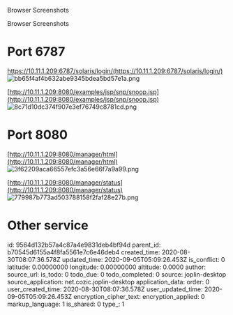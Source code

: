 Browser Screenshots

Browser Screenshots

# Port 6787
https://10.11.1.209:6787/solaris/login/(https://10.11.1.209:6787/solaris/login/)
![bb65f4af4b632abe9345bdea5bd57e1a.png](:/4e2ae30ab89e485a97cce6937d87c9ce)

[http://10.11.1.209:8080/examples/jsp/snp/snoop.jsp](http://10.11.1.209:8080/examples/jsp/snp/snoop.jsp)
![8c71d10dc374f907e3ef76749c8781cd.png](:/a55230a32a5c47648ea93fb7e88d699a)

# Port 8080
[http://10.11.1.209:8080/manager/html](http://10.11.1.209:8080/manager/html)
![3f62209aca66557efc3a56e66f7a9a99.png](:/3d91ff77f22841eba983ef4176cc2d0c)

[http://10.11.1.209:8080/manager/status](http://10.11.1.209:8080/manager/status)
![779987b773ad503788158f2faf28e27b.png](:/7725ef112f0d4a87951d763359618737)







# Other service



id: 9564d132b57a4c87a4e9831deb4bf94d
parent_id: b70545d6155a4f8fa5561e7c6e46deb4
created_time: 2020-08-30T08:07:36.578Z
updated_time: 2020-09-05T05:09:26.453Z
is_conflict: 0
latitude: 0.00000000
longitude: 0.00000000
altitude: 0.0000
author: 
source_url: 
is_todo: 0
todo_due: 0
todo_completed: 0
source: joplin-desktop
source_application: net.cozic.joplin-desktop
application_data: 
order: 0
user_created_time: 2020-08-30T08:07:36.578Z
user_updated_time: 2020-09-05T05:09:26.453Z
encryption_cipher_text: 
encryption_applied: 0
markup_language: 1
is_shared: 0
type_: 1